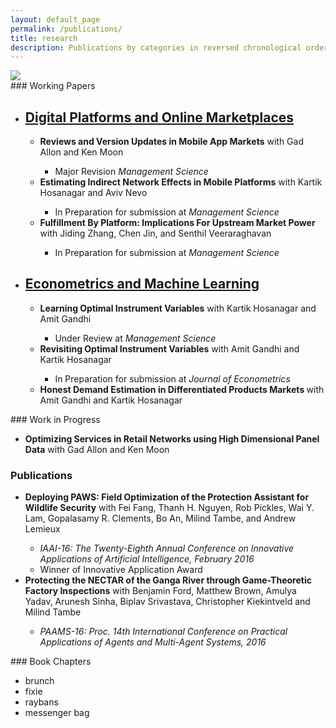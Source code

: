 ```yaml
---
layout: default_page
permalink: /publications/
title: research
description: Publications by categories in reversed chronological order. Generated by jekyll-scholar.
---
```


<div class="comic_2">
    <img class="cone" src="{{ '14.jpg' | prepend: '/assets/img/' | prepend: site.baseurl | prepend: site.url }}">

</div>
### Working Papers
<ul>
<li><strong><h2><u>Digital Platforms and Online Marketplaces</u>

  </h2></strong></li>
<ul>
<li><strong>Reviews and Version Updates in Mobile App Markets</strong> with Gad Allon and Ken Moon</li>
<ul>
<li>Major Revision <em>Management Science</em></li>
</ul>
<li><strong>Estimating Indirect Network Effects in Mobile Platforms</strong> with Kartik Hosanagar and Aviv Nevo</li>
<ul>
<li>In Preparation for submission at <em>Management Science</em></li>
</ul>
<li><strong>Fulfillment By Platform: Implications For Upstream Market Power</strong> with Jiding Zhang, Chen Jin, and Senthil Veeraraghavan</li>
<ul>
<li>In Preparation for submission at <em>Management Science</em></li>
</ul>
</ul>
<li><strong><h2><u>Econometrics and Machine Learning</u> </h2></strong></li>
<ul>
<li><strong>Learning Optimal Instrument Variables</strong> with Kartik Hosanagar and Amit Gandhi</li>
<ul>
<li>Under Review at <em>Management Science</em></li>
</ul>
<li><strong>Revisiting Optimal Instrument Variables</strong> with Amit Gandhi and Kartik Hosanagar</li>
<ul>
<li>In Preparation for submission at <em>Journal of Econometrics</em></li>
</ul>
<li><strong>Honest Demand Estimation in Differentiated Products Markets </strong> with Amit Gandhi and Kartik Hosanagar</li>
</ul>
</ul>
### Work in Progress
<ul>
<li><b>Optimizing Services in Retail Networks using High Dimensional Panel Data</b> with Gad Allon and Ken Moon</li>



</ul>

### Publications
<ul>
<li><b>Deploying PAWS: Field Optimization of the Protection Assistant for Wildlife Security</b> with Fei Fang, Thanh H. Nguyen, Rob Pickles, Wai Y. Lam, Gopalasamy R. Clements, Bo An, Milind Tambe, and Andrew Lemieux</li>
<ul>
<li><i>IAAI-16: The Twenty-Eighth Annual Conference on Innovative Applications of Artificial Intelligence, February 2016</i></li>
<li>Winner of Innovative Application Award</li>
</ul>

<li><b>Protecting the NECTAR of the Ganga River through Game-Theoretic Factory Inspections</b> with Benjamin Ford, Matthew Brown, Amulya Yadav, Arunesh Sinha, Biplav Srivastava, Christopher Kiekintveld and Milind Tambe</li>
<ul>
<li><i>PAAMS-16: Proc. 14th International Conference on Practical Applications of Agents and Multi-Agent Systems, 2016</i></li>
</ul>

</ul>
### Book Chapters
<ul>
    <li>brunch</li>
    <li>fixie</li>
    <li>raybans</li>
    <li>messenger bag</li>
</ul>
